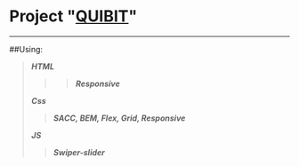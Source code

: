 # Project "[QUIBIT](https://vzalesinski.github.io/QUIBIT/index.html)"
***
##Using:
>___HTML___
>>>___Responsive___
>
>___Css___
>>___SACC, BEM, Flex, Grid, Responsive___
>
>___JS___
>>___Swiper-slider___
